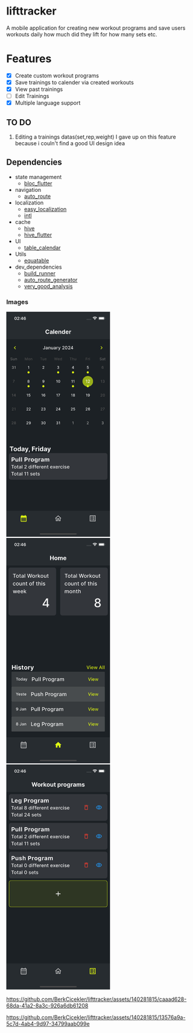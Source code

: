 # lifttracker

A mobile application for creating new workout programs and save users workouts daily how much did they lift for how many sets etc.

# Features
- [X] Create custom workout programs 
- [X] Save trainings to calender via created workouts 
- [X] View past trainings 
- [ ] Edit Trainings 
- [X] Multiple language support

## TO DO
1. Editing a trainings datas(set,rep,weight) I gave up on this feature <br>
because i couln't find a good UI design idea

## Dependencies
- state management
  * [bloc_flutter](https://pub.dev/packages/flutter_bloc)
- navigation
  * [auto_route](https://pub.dev/packages/auto_route)
- localization
  * [easy_localization](https://pub.dev/packages/easy_localization)
  * [intl](https://pub.dev/packages/intl)
- cache
  * [hive](https://pub.dev/packages/hive)
  * [hive_flutter](https://pub.dev/packages/hive_flutter)
- UI
  * [table_calendar](https://pub.dev/packages/table_calendar)
- Utils
  * [equatable](https://pub.dev/packages/equatable)
- dev_dependencies
  * [build_runner](https://pub.dev/packages/build_runner)
  * [auto_route_generator](https://pub.dev/packages/auto_route_generator)
  * [very_good_analysis](https://pub.dev/packages/very_good_analysis)


### Images
<img src="/photos/calender_page.png" width="275px" alt=""> <img src="/photos/home_page.png" width="275px" alt=""> <img src="/photos/workout_programs_page.png" width="275px" alt=""> 

https://github.com/BerkCicekler/lifttracker/assets/140281815/caaad628-68da-41a2-8a3c-926a6db61208

https://github.com/BerkCicekler/lifttracker/assets/140281815/13576a9a-5c7d-4ab4-9d97-34799aab099e

